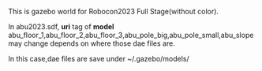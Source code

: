 This is gazebo world for Robocon2023 Full Stage(without color).

In abu2023.sdf, **uri** tag of **model** abu_floor_1,abu_floor_2,abu_floor_3,abu_pole_big,abu_pole_small,abu_slope may change depends on where those dae files are.

In this case,dae files are save under ~/.gazebo/models/
